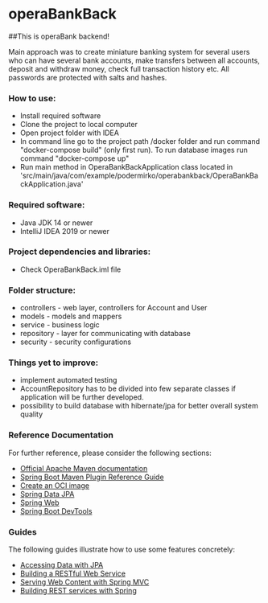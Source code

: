 # operaBankBack

##This is operaBank backend!

Main approach was to create miniature banking system for several users
who can have several bank accounts, make transfers between all accounts,
deposit and withdraw money, check full transaction history etc. 
All passwords are protected with salts and hashes. 


### How to use:
* Install required software
* Clone the project to local computer
* Open project folder with IDEA 
* In command line go to the project path /docker folder and run command "docker-compose build" (only first run). To run database images run command "docker-compose up"
* Run main method in OperaBankBackApplication class located in 'src/main/java/com/example/podermirko/operabankback/OperaBankBackApplication.java'

### Required software:
* Java JDK 14 or newer
* IntelliJ IDEA 2019 or newer

### Project dependencies and libraries:
* Check OperaBankBack.iml file

### Folder structure:
* controllers - web layer, controllers for Account and User
* models - models and mappers
* service - business logic 
* repository - layer for communicating with database
* security - security configurations

### Things yet to improve:
* implement automated testing
* AccountRepository has to be divided into few separate classes if application will be further developed.
* possibility to build database with hibernate/jpa for better overall system quality


### Reference Documentation
For further reference, please consider the following sections:

* [Official Apache Maven documentation](https://maven.apache.org/guides/index.html)
* [Spring Boot Maven Plugin Reference Guide](https://docs.spring.io/spring-boot/docs/2.4.2/maven-plugin/reference/html/)
* [Create an OCI image](https://docs.spring.io/spring-boot/docs/2.4.2/maven-plugin/reference/html/#build-image)
* [Spring Data JPA](https://docs.spring.io/spring-boot/docs/2.4.2/reference/htmlsingle/#boot-features-jpa-and-spring-data)
* [Spring Web](https://docs.spring.io/spring-boot/docs/2.4.2/reference/htmlsingle/#boot-features-developing-web-applications)
* [Spring Boot DevTools](https://docs.spring.io/spring-boot/docs/2.4.2/reference/htmlsingle/#using-boot-devtools)

### Guides
The following guides illustrate how to use some features concretely:

* [Accessing Data with JPA](https://spring.io/guides/gs/accessing-data-jpa/)
* [Building a RESTful Web Service](https://spring.io/guides/gs/rest-service/)
* [Serving Web Content with Spring MVC](https://spring.io/guides/gs/serving-web-content/)
* [Building REST services with Spring](https://spring.io/guides/tutorials/bookmarks/)

